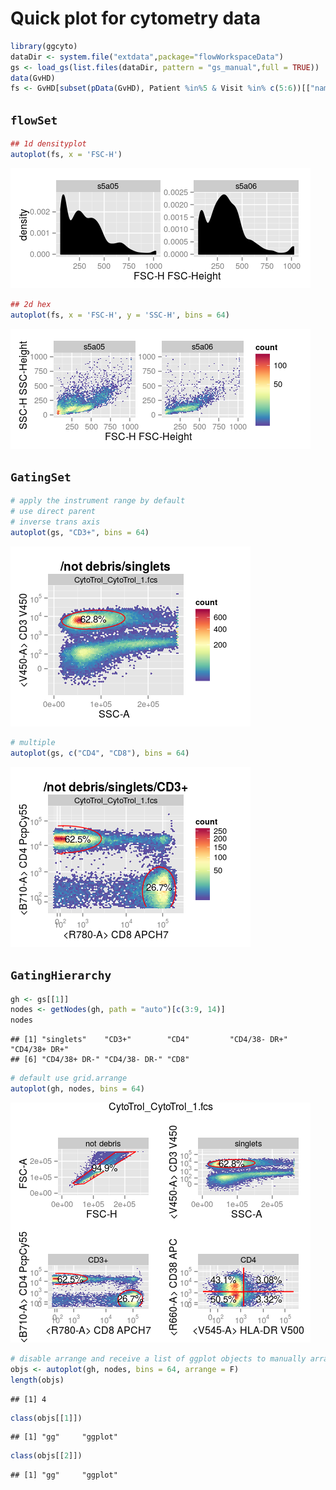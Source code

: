 # Quick plot for cytometry data




```r
library(ggcyto)
dataDir <- system.file("extdata",package="flowWorkspaceData")
gs <- load_gs(list.files(dataDir, pattern = "gs_manual",full = TRUE))
data(GvHD)
fs <- GvHD[subset(pData(GvHD), Patient %in%5 & Visit %in% c(5:6))[["name"]]]
```

## `flowSet`

```r
## 1d densityplot
autoplot(fs, x = 'FSC-H')
```

![](autoplot_files/figure-html/unnamed-chunk-3-1.png) 

```r
## 2d hex
autoplot(fs, x = 'FSC-H', y = 'SSC-H', bins = 64)
```

![](autoplot_files/figure-html/unnamed-chunk-3-2.png) 

## `GatingSet` 

```r
# apply the instrument range by default
# use direct parent
# inverse trans axis
autoplot(gs, "CD3+", bins = 64)
```

![](autoplot_files/figure-html/unnamed-chunk-4-1.png) 

```r
# multiple
autoplot(gs, c("CD4", "CD8"), bins = 64)
```

![](autoplot_files/figure-html/unnamed-chunk-4-2.png) 

## `GatingHierarchy`

```r
gh <- gs[[1]]
nodes <- getNodes(gh, path = "auto")[c(3:9, 14)]
nodes
```

```
## [1] "singlets"    "CD3+"        "CD4"         "CD4/38- DR+" "CD4/38+ DR+"
## [6] "CD4/38+ DR-" "CD4/38- DR-" "CD8"
```

```r
# default use grid.arrange
autoplot(gh, nodes, bins = 64)
```

![](autoplot_files/figure-html/unnamed-chunk-5-1.png) 

```r
# disable arrange and receive a list of ggplot objects to manually arrange
objs <- autoplot(gh, nodes, bins = 64, arrange = F)
length(objs)
```

```
## [1] 4
```

```r
class(objs[[1]])
```

```
## [1] "gg"     "ggplot"
```

```r
class(objs[[2]])
```

```
## [1] "gg"     "ggplot"
```

